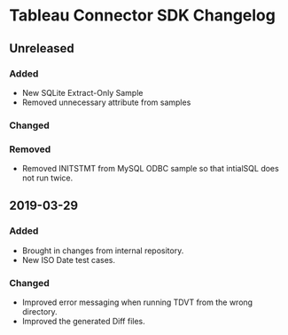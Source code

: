 # Tableau Connector SDK Changelog

## Unreleased
### Added
- New SQLite Extract-Only Sample
- Removed unnecessary attribute from samples
### Changed
### Removed
- Removed INITSTMT from MySQL ODBC sample so that intialSQL does not run twice. 
## 2019-03-29

### Added
- Brought in changes from internal repository.
- New ISO Date test cases.
### Changed
- Improved error messaging when running TDVT from the wrong directory.
- Improved the generated Diff files.
